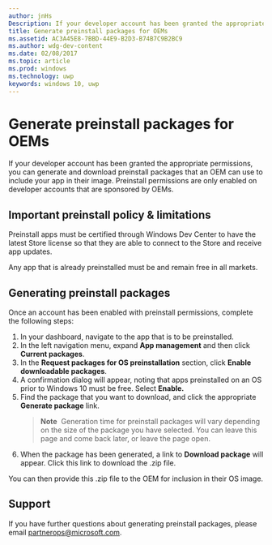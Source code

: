 ---author: jnHsDescription: If your developer account has been granted the appropriate permissions, you can generate and download preinstall packages that an OEM can use to include your app in their image.title: Generate preinstall packages for OEMsms.assetid: AC3A45E8-7BBD-44E9-B2D3-B74B7C9B2BC9ms.author: wdg-dev-contentms.date: 02/08/2017ms.topic: articlems.prod: windowsms.technology: uwpkeywords: windows 10, uwp---# Generate preinstall packages for OEMsIf your developer account has been granted the appropriate permissions, you can generate and download preinstall packages that an OEM can use to include your app in their image. Preinstall permissions are only enabled on developer accounts that are sponsored by OEMs.## Important preinstall policy & limitationsPreinstall apps must be certified through Windows Dev Center to have the latest Store license so that they are able to connect to the Store and receive app updates.Any app that is already preinstalled must be and remain free in all markets.## Generating preinstall packagesOnce an account has been enabled with preinstall permissions, complete the following steps:1.  In your dashboard, navigate to the app that is to be preinstalled.2.  In the left navigation menu, expand **App management** and then click **Current packages**.3.  In the **Request packages for OS preinstallation** section, click **Enable downloadable packages**.4.  A confirmation dialog will appear, noting that apps preinstalled on an OS prior to Windows 10 must be free. Select **Enable.**5.  Find the package that you want to download, and click the appropriate **Generate package** link.    > **Note**  Generation time for preinstall packages will vary depending on the size of the package you have selected. You can leave this page and come back later, or leave the page open.6.  When the package has been generated, a link to **Download package** will appear. Click this link to download the .zip file.You can then provide this .zip file to the OEM for inclusion in their OS image.## SupportIf you have further questions about generating preinstall packages, please email <partnerops@microsoft.com>.  